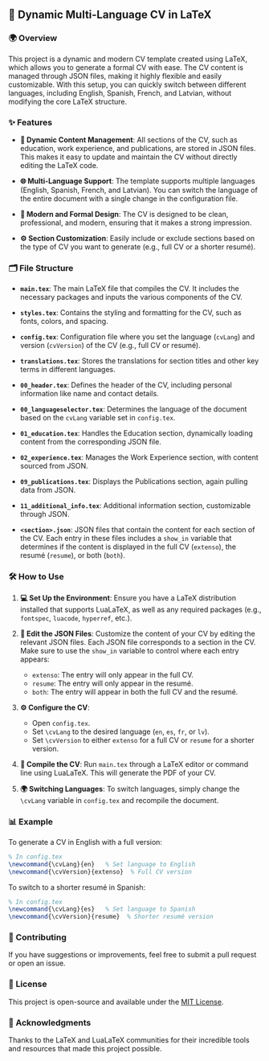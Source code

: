 ## 📄 Dynamic Multi-Language CV in LaTeX

### 🌍 Overview

This project is a dynamic and modern CV template created using LaTeX, which allows you to generate a formal CV with ease. The CV content is managed through JSON files, making it highly flexible and easily customizable. With this setup, you can quickly switch between different languages, including English, Spanish, French, and Latvian, without modifying the core LaTeX structure.

### ✨ Features

- **📂 Dynamic Content Management**: All sections of the CV, such as education, work experience, and publications, are stored in JSON files. This makes it easy to update and maintain the CV without directly editing the LaTeX code.
  
- **🌐 Multi-Language Support**: The template supports multiple languages (English, Spanish, French, and Latvian). You can switch the language of the entire document with a single change in the configuration file.
  
- **🎨 Modern and Formal Design**: The CV is designed to be clean, professional, and modern, ensuring that it makes a strong impression.
  
- **⚙️ Section Customization**: Easily include or exclude sections based on the type of CV you want to generate (e.g., full CV or a shorter resumé).

### 🗂️ File Structure

- **`main.tex`**: The main LaTeX file that compiles the CV. It includes the necessary packages and inputs the various components of the CV.

- **`styles.tex`**: Contains the styling and formatting for the CV, such as fonts, colors, and spacing.

- **`config.tex`**: Configuration file where you set the language (`cvLang`) and version (`cvVersion`) of the CV (e.g., full CV or resumé).

- **`translations.tex`**: Stores the translations for section titles and other key terms in different languages.

- **`00_header.tex`**: Defines the header of the CV, including personal information like name and contact details.

- **`00_languageselector.tex`**: Determines the language of the document based on the `cvLang` variable set in `config.tex`.

- **`01_education.tex`**: Handles the Education section, dynamically loading content from the corresponding JSON file.

- **`02_experience.tex`**: Manages the Work Experience section, with content sourced from JSON.

- **`09_publications.tex`**: Displays the Publications section, again pulling data from JSON.

- **`11_additional_info.tex`**: Additional information section, customizable through JSON.

- **`<section>.json`**: JSON files that contain the content for each section of the CV. Each entry in these files includes a `show_in` variable that determines if the content is displayed in the full CV (`extenso`), the resumé (`resume`), or both (`both`).

### 🛠️ How to Use

1. **💻 Set Up the Environment**: Ensure you have a LaTeX distribution installed that supports LuaLaTeX, as well as any required packages (e.g., `fontspec`, `luacode`, `hyperref`, etc.).

2. **📝 Edit the JSON Files**: Customize the content of your CV by editing the relevant JSON files. Each JSON file corresponds to a section in the CV. Make sure to use the `show_in` variable to control where each entry appears:
   - `extenso`: The entry will only appear in the full CV.
   - `resume`: The entry will only appear in the resumé.
   - `both`: The entry will appear in both the full CV and the resumé.

3. **⚙️ Configure the CV**:
   - Open `config.tex`.
   - Set `\cvLang` to the desired language (`en`, `es`, `fr`, or `lv`).
   - Set `\cvVersion` to either `extenso` for a full CV or `resume` for a shorter version.

4. **🔧 Compile the CV**: Run `main.tex` through a LaTeX editor or command line using LuaLaTeX. This will generate the PDF of your CV.

5. **🌍 Switching Languages**: To switch languages, simply change the `\cvLang` variable in `config.tex` and recompile the document.

### 📊 Example

To generate a CV in English with a full version:

```latex
% In config.tex
\newcommand{\cvLang}{en}   % Set language to English
\newcommand{\cvVersion}{extenso}  % Full CV version
```

To switch to a shorter resumé in Spanish:

```latex
% In config.tex
\newcommand{\cvLang}{es}   % Set language to Spanish
\newcommand{\cvVersion}{resume}  % Shorter resumé version
```

### 🤝 Contributing

If you have suggestions or improvements, feel free to submit a pull request or open an issue.

### 📄 License

This project is open-source and available under the [MIT License](LICENSE).

### 🙏 Acknowledgments

Thanks to the LaTeX and LuaLaTeX communities for their incredible tools and resources that made this project possible.
